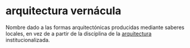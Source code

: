 # arquitectura vernácula

Nombre dado a las formas arquitectónicas producidas mediante saberes locales, en vez de a partir de la disciplina de la [arquitectura](arquitectura.md) institucionalizada.
